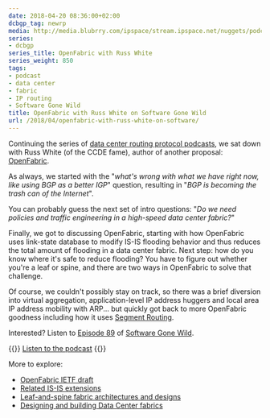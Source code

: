 ```yaml
---
date: 2018-04-20 08:36:00+02:00
dcbgp_tag: newrp
media: http://media.blubrry.com/ipspace/stream.ipspace.net/nuggets/podcast/Show_89-OpenFabric.mp3
series:
- dcbgp
series_title: OpenFabric with Russ White
series_weight: 850
tags:
- podcast
- data center
- fabric
- IP routing
- Software Gone Wild
title: OpenFabric with Russ White on Software Gone Wild
url: /2018/04/openfabric-with-russ-white-on-software/
---
```

Continuing the series of [data center routing protocol podcasts](/2018/03/data-center-routing-with-rift-on/), we sat down with Russ White (of the CCDE fame), author of another proposal: [OpenFabric](https://tools.ietf.org/html/draft-white-openfabric-05).

As always, we started with the "*what's wrong with what we have right now, like using BGP as a better IGP*" question, resulting in "*BGP is becoming the trash can of the Internet*".
<!--more-->
You can probably guess the next set of intro questions: \"*Do we need policies and traffic engineering in a high-speed data center fabric?*"

Finally, we got to discussing OpenFabric, starting with how OpenFabric uses link-state database to modify IS-IS flooding behavior and thus reduces the total amount of flooding in a data center fabric. Next step: how do you know where it's safe to reduce flooding? You have to figure out whether you're a leaf or spine, and there are two ways in OpenFabric to solve that challenge.

Of course, we couldn't possibly stay on track, so there was a brief diversion into virtual aggregation, application-level IP address huggers and local area IP address mobility with ARP... but quickly got back to more OpenFabric goodness including how it uses [Segment Routing](http://www.ipspace.net/Segment_Routing_Introduction).

Interested? Listen to [Episode 89](http://media.blubrry.com/ipspace/stream.ipspace.net/nuggets/podcast/Show_89-OpenFabric.mp3) of [Software Gone Wild](http://www.ipspace.net/Podcast/Software_Gone_Wild).

{{<jump>}}
[Listen to the podcast](http://media.blubrry.com/ipspace/stream.ipspace.net/nuggets/podcast/Show_89-OpenFabric.mp3)
{{</jump>}}

More to explore:

-   [OpenFabric IETF draft](https://tools.ietf.org/html/draft-white-openfabric-05)
-   [Related IS-IS extensions](https://tools.ietf.org/html/draft-shen-isis-spine-leaf-ext-05)
-   [Leaf-and-spine fabric architectures and designs](http://www.ipspace.net/Leaf-and-Spine_Fabric_Architectures)
-   [Designing and building Data Center fabrics](http://www.ipspace.net/Designing_and_Building_Data_Center_Fabrics)
